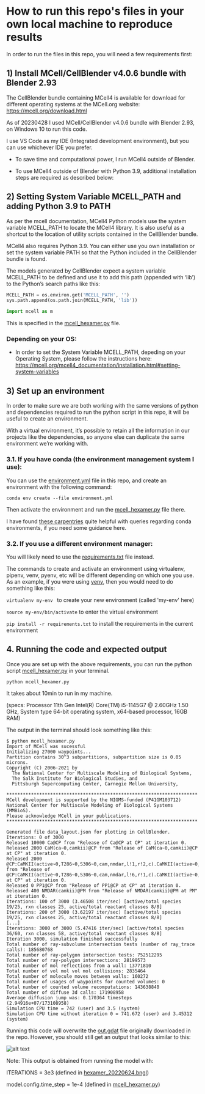# How to run this repo's files in your own local machine to reproduce results

In order to run the files in this repo, you will need a few requirements first:

## 1) Install  MCell/CellBlender v4.0.6 bundle with Blender 2.93
The CellBlender bundle containing MCell4 is available for download for different operating systems at the MCell.org website: https://mcell.org/download.html

As of 20230428 I used MCell/CellBlender v4.0.6 bundle with Blender 2.93, on Windows 10 to run this code.

I use VS Code as my IDE (Integrated development environment), but you can use whichever IDE you prefer. 

-  To save time and computational power, I run MCell4 outside of Blender.

-  To use MCell4 outside of Blender with Python 3.9, additional installation steps are required as described below:

## 2) Setting System Variable MCELL_PATH and adding Python 3.9 to PATH

As per the mcell documentation, MCell4 Python models use the system variable MCELL_PATH to locate the MCell4 library. It is also useful as a shortcut to the location of utility scripts contained in the CellBlender bundle.

MCell4 also requires Python 3.9. You can either use you own installation or set the system variable PATH so that the Python included in the CellBlender bundle is found.

The models generated by CellBlender expect a system variable MCELL_PATH to be defined and use it to add this path (appended with ‘lib’) to the Python’s search paths like this: 

```python
MCELL_PATH = os.environ.get('MCELL_PATH', '')
sys.path.append(os.path.join(MCELL_PATH, 'lib'))

import mcell as m
```
This is specified in the [mcell_hexamer.py](./mcell_hexamer.py#L5) file. 

### Depending on your OS:
- In order to set the System Variable MCELL_PATH, depeding on your Operating System, please follow the instructions here: https://mcell.org/mcell4_documentation/installation.html#setting-system-variables

## 3) Set up an environment

In order to make sure we are both working with the same versions of python and dependencies required to run the python script in this repo, it will be useful to create an environment.

With a virtual environment, it’s possible to retain all the information in our projects like the dependencies, so anyone else can duplicate the same environment we’re working with.

### 3.1. If you have conda (the environment management system I use): 

You can use the [environment.yml](./environment.yml) file in this repo, and create an environment with the following command:

```
conda env create --file environment.yml
```
Then activate the environment and run the [mcell_hexamer.py](./mcell_hexamer.py) file there.

I have found [these carpentries](https://carpentries-incubator.github.io/introduction-to-conda-for-data-scientists/) quite helpful with queries regarding conda environments, if you need some guidance here. 
### 3.2. If you use a different environment manager:

You will likely need to use the [requirements.txt](./requirements.txt) file instead. 

The commands to create and activate an environment using virtualenv, pipenv, venv, pyenv, etc will be different depending on which one you use. As an example, if you were using [venv](https://docs.python.org/3/library/venv.html), then you would need to do something like this:

```virtualenv my-env ``` to create your new environment (called 'my-env' here)

```source my-env/bin/activate``` to enter the virtual environment

```pip install -r requirements.txt``` to install the requirements in the current environment

## 4. Running the code and expected output

Once you are set up with the above requirements, you can run the python script [mcell_hexamer.py](./mcell_hexamer.py) in your terminal.

```
python mcell_hexamer.py 
```

It takes about 10min to run in my machine.

(specs: Processor 11th Gen Intel(R) Core(TM) i5-1145G7 @ 2.60GHz   1.50 GHz, System type 64-bit operating system, x64-based processor, 16GB RAM)

The output in the terminal should look something like this:

```
$ python mcell_hexamer.py 
Import of MCell was sucessful
Initializing 27000 waypoints... 
Partition contains 30^3 subpartitions, subpartition size is 0.05 microns.
Copyright (C) 2006-2021 by
  The National Center for Multiscale Modeling of Biological Systems,
  The Salk Institute for Biological Studies, and
  Pittsburgh Supercomputing Center, Carnegie Mellon University,

**********************************************************************
MCell development is supported by the NIGMS-funded (P41GM103712)
National Center for Multiscale Modeling of Biological Systems (MMBioS).
Please acknowledge MCell in your publications.
**********************************************************************

Generated file data_layout.json for plotting in CellBlender.
Iterations: 0 of 3000
Released 10000 Ca@CP from "Release of Ca@CP at CP" at iteration 0.
Released 2000 CaM(ca~0,camkii)@CP from "Release of CaM(ca~0,camkii)@CP at CP" at iteration 0.
Released 2000 @CP:CaMKII(active~0,T286~0,S306~0,cam,nmdar,l!1,r!2,c).CaMKII(active~0,T286~0,S306~0,cam,nmdar,l!3,r!1,c).CaMKII(active~0,T286~0,S306~0,cam,nmdar,l!4,r!3,c).CaMKII(active~0,T286~0,S306~0,cam,nmdar,l!5,r!4,c).CaMKII(active~0,T286~0,S306~0,cam,nmdar,l!6,r!5,c).CaMKII(active~0,T286~0,S306~0,cam,nmdar,l!2,r!6,c) from "Release of @CP:CaMKII(active~0,T286~0,S306~0,cam,nmdar,l!6,r!1,c).CaMKII(active~0,T286~0,S306~0,cam,nmdar,l!1,r!2,c).CaMKII(active~0,T286~0,S306~0,cam,nmdar,l!2,r!3,c).CaMKII(active~0,T286~0,S306~0,cam,nmdar,l!3,r!4,c).CaMKII(active~0,T286~0,S306~0,cam,nmdar,l!4,r!5,c).CaMKII(active~0,T286~0,S306~0,cam,nmdar,l!5,r!6,c) at CP" at iteration 0.
Released 0 PP1@CP from "Release of PP1@CP at CP" at iteration 0.
Released 400 NMDAR(camkii)@PM from "Release of NMDAR(camkii)@PM at PM" at iteration 0.
Iterations: 100 of 3000 (3.46508 iter/sec) [active/total species 19/25, rxn classes 25, active/total reactant classes 8/8]
Iterations: 200 of 3000 (3.62197 iter/sec) [active/total species 19/25, rxn classes 25, active/total reactant classes 8/8]
[...]  
Iterations: 3000 of 3000 (5.47416 iter/sec) [active/total species 36/60, rxn classes 58, active/total reactant classes 8/8]     
Iteration 3000, simulation finished successfully
Total number of ray-subvolume intersection tests (number of ray_trace calls): 185680768
Total number of ray-polygon intersection tests: 752512295
Total number of ray-polygon intersections: 28199573
Total number of mol reflections from a wall: 13771810
Total number of vol mol vol mol collisions: 2835464
Total number of molecule moves between walls: 160272
Total number of usages of waypoints for counted volumes: 0
Total number of counted volume recomputations: 143638840
Total number of diffuse 3d calls: 171908958
Average diffusion jump was: 0.170364 timesteps  (2.94916e+07/173108958)
Simulation CPU time = 742 (user) and 3.5 (system)
Simulation CPU time without iteration 0 = 741.672 (user) and 3.45312 (system)
```
Running this code will overwrite the [out.gdat](./out.gdat) file originally downloaded in the repo. However, you should still get an output that looks similar to this:

![alt text](./out_gdat.png)

Note: This output is obtained from running the model with:

ITERATIONS = 3e3 (defined in [hexamer_20220624.bngl](./hexamer_20220624.bngl#L15))

model.config.time_step = 1e-4 (defined in [mcell_hexamer.py](./mcell_hexamer.py#L52))
